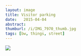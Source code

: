 ```yaml
---
layout: image
title: Visitor parking
date:   2015-04-04
abstract: 
thumburl: /i/IMG_7970_thumb.jpg
tags: [bw, things, street]
---
```

![]({{site.url}}/i/IMG_7970.jpg)


